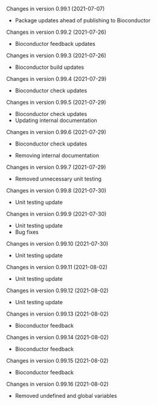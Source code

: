 Changes in version 0.99.1 (2021-07-07)
+ Package updates ahead of publishing to Bioconductor

Changes in version 0.99.2 (2021-07-26)
+ Bioconductor feedback updates

Changes in version 0.99.3 (2021-07-26)
+ Bioconductor build updates

Changes in version 0.99.4 (2021-07-29)
+ Bioconductor check updates

Changes in version 0.99.5 (2021-07-29)
+ Bioconductor check updates
+ Updating internal documentation

Changes in version 0.99.6 (2021-07-29)
+ Bioconductor check updates
- Removing internal documentation

Changes in version 0.99.7 (2021-07-29)
- Removed unnecessary unit testing

Changes in version 0.99.8 (2021-07-30)
+ Unit testing update

Changes in version 0.99.9 (2021-07-30)
+ Unit testing update
+ Bug fixes

Changes in version 0.99.10 (2021-07-30)
+ Unit testing update

Changes in version 0.99.11 (2021-08-02)
+ Unit testing update

Changes in version 0.99.12 (2021-08-02)
+ Unit testing update

Changes in version 0.99.13 (2021-08-02)
+ Bioconductor feedback

Changes in version 0.99.14 (2021-08-02)
+ Bioconductor feedback

Changes in version 0.99.15 (2021-08-02)
+ Bioconductor feedback

Changes in version 0.99.16 (2021-08-02)
- Removed undefined and global variables 
